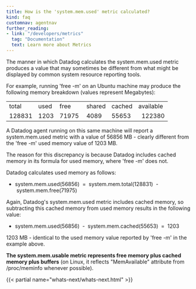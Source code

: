 ```yaml
---
title: How is the 'system.mem.used' metric calculated?
kind: faq
customnav: agentnav
further_reading:
- link: "/developers/metrics"
  tag: "Documentation"
  text: Learn more about Metrics
---
```


The manner in which Datadog calculates the system.mem.used metric produces a value that may sometimes be different from what might be displayed by common system resource reporting tools.

For example, running 'free -m' on an Ubuntu machine may produce the following memory breakdown (values represent Megabytes):

|||||||
|:---|:---|:---|:---|:---|:---|
|total|   used|    free|    shared|  cached|  available|
|128831|  1203|    71975 |  4089 |   55653 |      122380|

A Datadog agent running on this same machine will report a system.mem.used metric with a value of 56856 MB - clearly different from the 'free -m' used memory value of 1203 MB.

The reason for this discrepancy is because Datadog includes cached memory in its formula for used memory, where 'free -m' does not.

Datadog calculates used memory as follows:

* system.mem.used(56856)  =  system.mem.total(128831)  -  system.mem.free(71975)

Again, Datadog's system.mem.used metric includes cached memory, so subtracting this cached memory from used memory results in the following value:

* system.mem.used(56856)  -  system.mem.cached(55653)  =  1203

1203 MB - identical to the used memory value reported by 'free -m' in the example above.

**The system.mem.usable metric represents free memory plus cached memory plus buffers** (on Linux, it reflects "MemAvailable" attribute from /proc/meminfo whenever possible).

{{< partial name="whats-next/whats-next.html" >}}